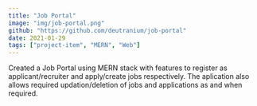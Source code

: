 ```yaml
---
title: "Job Portal"
image: "img/job-portal.png"
github: "https://github.com/deutranium/job-portal"
date: 2021-01-29
tags: ["project-item", "MERN", "Web"]
---
```


Created a Job Portal using MERN stack with features to register as applicant/recruiter and apply/create jobs respectively. The aplication also allows required updation/deletion of jobs and applications as and when required.
